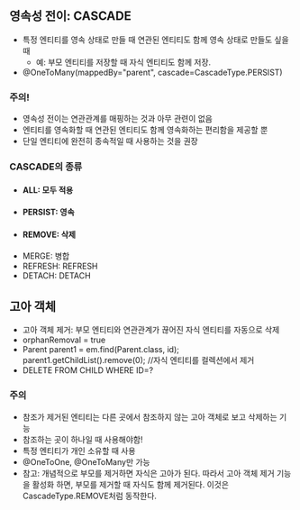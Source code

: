 ## 영속성 전이: CASCADE
- 특정 엔티티를 영속 상태로 만들 때 연관된 엔티티도 함께 영속 상태로 만들도 싶을 때 
  - 예: 부모 엔티티를 저장할 때 자식 엔티티도 함께 저장.
- @OneToMany(mappedBy="parent", cascade=CascadeType.PERSIST)

### 주의!
- 영속성 전이는 연관관계를 매핑하는 것과 아무 관련이 없음
- 엔티티를 영속화할 때 연관된 엔티티도 함께 영속화하는 편리함을 제공할 뿐
- 단일 엔티티에 완전히 종속적일 때 사용하는 것을 권장

### CASCADE의 종류
- #### ALL: 모두 적용
- #### PERSIST: 영속
- #### REMOVE: 삭제
- MERGE: 병합
- REFRESH: REFRESH
- DETACH: DETACH

## 고아 객체 ##
- 고아 객체 제거: 부모 엔티티와 연관관계가 끊어진 자식 엔티티를 자동으로 삭제
- orphanRemoval = true
- Parent parent1 = em.find(Parent.class, id); parent1.getChildList().remove(0); //자식 엔티티를 컬렉션에서 제거 
- DELETE FROM CHILD WHERE ID=?

### 주의
- 참조가 제거된 엔티티는 다른 곳에서 참조하지 않는 고아 객체로 보고 삭제하는 기능
- 참조하는 곳이 하나일 때 사용해야함!
- 특정 엔티티가 개인 소유할 때 사용
- @OneToOne, @OneToMany만 가능
- 참고: 개념적으로 부모를 제거하면 자식은 고아가 된다. 따라서 고아 객체 제거 기능을 활성화 하면, 부모를 제거할 때 자식도 함께 제거된다. 이것은 CascadeType.REMOVE처럼 동작한다.

